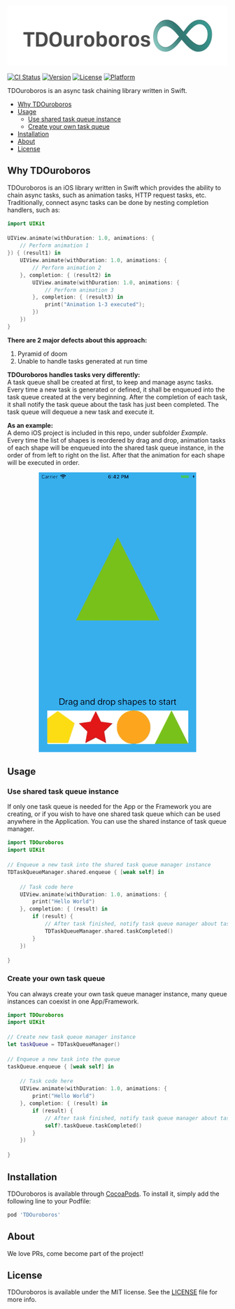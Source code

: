 ![TDOuroboros](./README/Images/READMELogo.png)

[![CI Status](https://img.shields.io/travis/michaeldai1006/TDOuroboros.svg?style=flat)](https://travis-ci.org/michaeldai1006/TDOuroboros)
[![Version](https://img.shields.io/cocoapods/v/TDOuroboros.svg?style=flat)](https://cocoapods.org/pods/TDOuroboros)
[![License](https://img.shields.io/cocoapods/l/TDOuroboros.svg?style=flat)](https://cocoapods.org/pods/TDOuroboros)
[![Platform](https://img.shields.io/cocoapods/p/TDOuroboros.svg?style=flat)](https://cocoapods.org/pods/TDOuroboros)

TDOuroboros is an async task chaining library written in Swift.

- [Why TDOuroboros](#why-tdouroboros)
- [Usage](#usage)
  - [Use shared task queue instance](#use-shared-task-queue-instance)
  - [Create your own task queue](#create-your-own-task-queue)
- [Installation](#installation)
- [About](#about)
- [License](#license)

## Why TDOuroboros
TDOuroboros is an iOS library written in Swift which provides the ability to chain async tasks, such as animation tasks, HTTP request tasks, etc.  
Traditionally, connect async tasks can be done by nesting completion handlers, such as:
```swift
import UIKit

UIView.animate(withDuration: 1.0, animations: {
    // Perform animation 1
}) { (result1) in
    UIView.animate(withDuration: 1.0, animations: {
        // Perform animation 2
    }, completion: { (result2) in
        UIView.animate(withDuration: 1.0, animations: {
            // Perform animation 3
        }, completion: { (result3) in
            print("Animation 1-3 executed");
        })
    })
}
```
**There are 2 major defects about this approach:**
1. Pyramid of doom
2. Unable to handle tasks generated at run time

**TDOuroboros handles tasks very differently:**  
A task queue shall be created at first, to keep and manage async tasks. Every time a new task is generated or defined, it shall be enqueued into the task queue created at the very beginning. After the completion of each task, it shall notify the task queue about the task has just been completed. The task queue will dequeue a new task and execute it.  

**As an example:**  
A demo iOS project is included in this repo, under subfolder *Example*.  
Every time the list of shapes is reordered by drag and drop, animation tasks of each shape will be enqueued into the shared task queue instance, in the order of from left to right on the list. After that the animation for each shape will be executed in order.  

<p align="center">
  <img src="./README/Images/TDOuroborosDemo.GIF"/>
</p>

## Usage
### Use shared task queue instance
If only one task queue is needed for the App or the Framework you are creating, or if you wish to have one shared task queue which can be used anywhere in the Application. You can use the shared instance of task queue manager.
```swift
import TDOuroboros
import UIKit

// Enqueue a new task into the shared task queue manager instance
TDTaskQueueManager.shared.enqueue { [weak self] in

    // Task code here
    UIView.animate(withDuration: 1.0, animations: {
        print("Hello World")
    }, completion: { (result) in
        if (result) {
            // After task finished, notify task queue manager about task completed
            TDTaskQueueManager.shared.taskCompleted()
        }
    })

}
```
### Create your own task queue
You can always create your own task queue manager instance, many queue instances can coexist in one App/Framework.
```swift
import TDOuroboros
import UIKit

// Create new task queue manager instance
let taskQueue = TDTaskQueueManager()

// Enqueue a new task into the queue
taskQueue.enqueue { [weak self] in

    // Task code here
    UIView.animate(withDuration: 1.0, animations: {
        print("Hello World")
    }, completion: { (result) in
        if (result) {
            // After task finished, notify task queue manager about task completed
            self?.taskQueue.taskCompleted()
        }
    })

}
```
## Installation
TDOuroboros is available through [CocoaPods](https://cocoapods.org). To install
it, simply add the following line to your Podfile:

```ruby
pod 'TDOuroboros'
```

## About

We love PRs, come become part of the project!

## License

TDOuroboros is available under the MIT license. See the [LICENSE](./LICENSE) file for more info.

